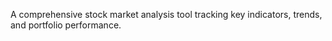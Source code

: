 A comprehensive stock market analysis tool tracking key indicators, trends, and portfolio performance.
